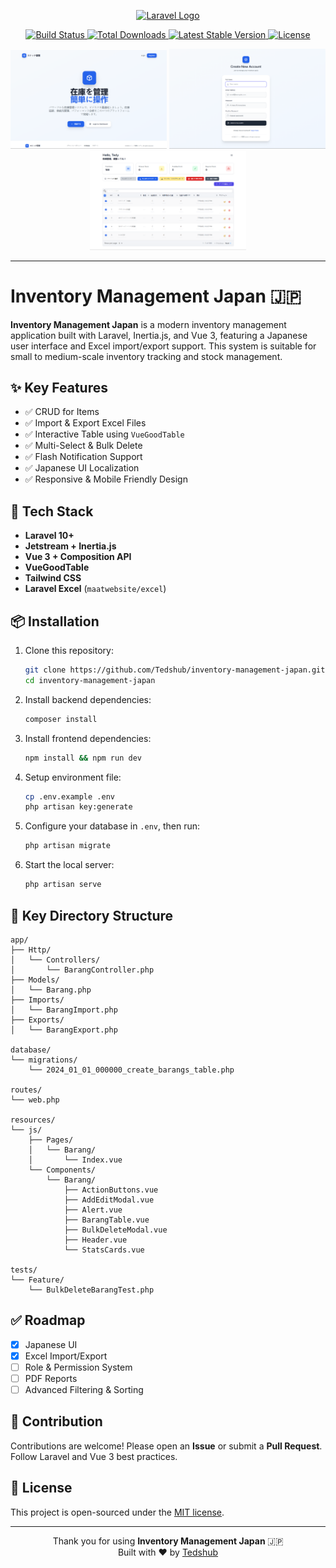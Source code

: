 <p align="center">
  <a href="https://laravel.com" target="_blank">
    <img src="https://raw.githubusercontent.com/laravel/art/master/logo-lockup/5%20SVG/2%20CMYK/1%20Full%20Color/laravel-logolockup-cmyk-red.svg" width="400" alt="Laravel Logo">
  </a>
</p>

<p align="center">
  <a href="https://github.com/laravel/framework/actions">
    <img src="https://github.com/laravel/framework/workflows/tests/badge.svg" alt="Build Status">
  </a>
  <a href="https://packagist.org/packages/laravel/framework">
    <img src="https://img.shields.io/packagist/dt/laravel/framework" alt="Total Downloads">
  </a>
  <a href="https://packagist.org/packages/laravel/framework">
    <img src="https://img.shields.io/packagist/v/laravel/framework" alt="Latest Stable Version">
  </a>
  <a href="https://packagist.org/packages/laravel/framework">
    <img src="https://img.shields.io/packagist/l/laravel/framework" alt="License">
  </a>
</p>

<p align="center">
  <img src="https://raw.githubusercontent.com/Tedshub/inventory-management-japan/main/public/imj1.png" width="250" alt="Screenshot 1">
  <img src="https://raw.githubusercontent.com/Tedshub/inventory-management-japan/main/public/imj2.png" width="250" alt="Screenshot 2">
  <img src="https://raw.githubusercontent.com/Tedshub/inventory-management-japan/main/public/imj3.png" width="250" alt="Screenshot 3">
</p>

---


# Inventory Management Japan 🇯🇵

**Inventory Management Japan** is a modern inventory management application built with Laravel, Inertia.js, and Vue 3, featuring a Japanese user interface and Excel import/export support. This system is suitable for small to medium-scale inventory tracking and stock management.

## ✨ Key Features

- ✅ CRUD for Items
- ✅ Import & Export Excel Files
- ✅ Interactive Table using `VueGoodTable`
- ✅ Multi-Select & Bulk Delete
- ✅ Flash Notification Support
- ✅ Japanese UI Localization
- ✅ Responsive & Mobile Friendly Design

## 🧰 Tech Stack

- **Laravel 10+**
- **Jetstream + Inertia.js**
- **Vue 3 + Composition API**
- **VueGoodTable**
- **Tailwind CSS**
- **Laravel Excel** (`maatwebsite/excel`)

## 📦 Installation

1. Clone this repository:
   ```bash
   git clone https://github.com/Tedshub/inventory-management-japan.git
   cd inventory-management-japan
   ```

2. Install backend dependencies:
   ```bash
   composer install
   ```

3. Install frontend dependencies:
   ```bash
   npm install && npm run dev
   ```

4. Setup environment file:
   ```bash
   cp .env.example .env
   php artisan key:generate
   ```

5. Configure your database in `.env`, then run:
   ```bash
   php artisan migrate
   ```

6. Start the local server:
   ```bash
   php artisan serve
   ```


## 📁 Key Directory Structure

```
app/
├── Http/
│   └── Controllers/
│       └── BarangController.php
├── Models/
│   └── Barang.php
├── Imports/
│   └── BarangImport.php
├── Exports/
│   └── BarangExport.php

database/
└── migrations/
    └── 2024_01_01_000000_create_barangs_table.php

routes/
└── web.php

resources/
└── js/
    ├── Pages/
    │   └── Barang/
    │       └── Index.vue
    └── Components/
        └── Barang/
            ├── ActionButtons.vue
            ├── AddEditModal.vue
            ├── Alert.vue
            ├── BarangTable.vue
            ├── BulkDeleteModal.vue
            ├── Header.vue
            └── StatsCards.vue

tests/
└── Feature/
    └── BulkDeleteBarangTest.php

```

## ✅ Roadmap

- [x] Japanese UI
- [x] Excel Import/Export
- [ ] Role & Permission System
- [ ] PDF Reports
- [ ] Advanced Filtering & Sorting

## 🤝 Contribution

Contributions are welcome! Please open an **Issue** or submit a **Pull Request**. Follow Laravel and Vue 3 best practices.

## 📄 License

This project is open-sourced under the [MIT license](https://opensource.org/licenses/MIT).

---

<p align="center">
  Thank you for using <strong>Inventory Management Japan</strong> 🇯🇵<br>
  Built with ❤️ by <a href="https://github.com/Tedshub" target="_blank">Tedshub</a>
</p>
